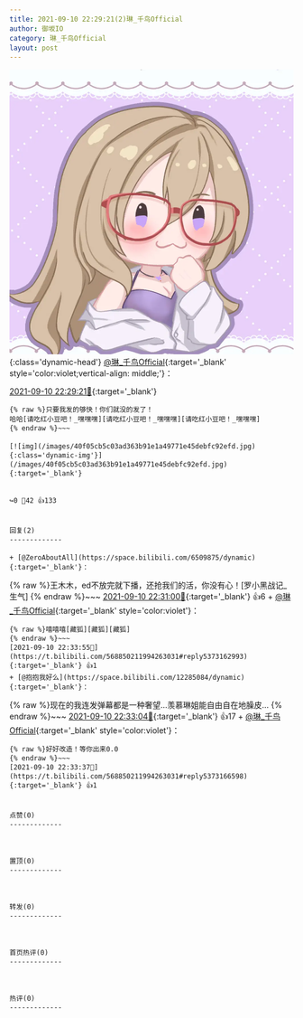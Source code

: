 ```yaml
---
title: 2021-09-10 22:29:21(2)琳_千鸟Official
author: 御坂IO
category: 琳_千鸟Official
layout: post
---
```


![img](/images/c0a88f85ebd0d056f37b114e0748e69556c8b488.jpg){:class='dynamic-head'}
[@琳_千鸟Official](https://space.bilibili.com/1620923329/dynamic){:target='_blank' style='color:violet;vertical-align: middle;'}：

[2021-09-10 22:29:21🔗](https://t.bilibili.com/568850211994263031){:target='_blank'}

~~~
{% raw %}只要我发的够快！你们就没的发了！
哈哈[请吃红小豆吧！_嘿嘿嘿][请吃红小豆吧！_嘿嘿嘿][请吃红小豆吧！_嘿嘿嘿]
{% endraw %}~~~

[![img](/images/40f05cb5c03ad363b91e1a49771e45debfc92efd.jpg){:class='dynamic-img'}](/images/40f05cb5c03ad363b91e1a49771e45debfc92efd.jpg){:target='_blank'}


↪️0 💬42 👍133


回复(2)
-------------

+ [@ZeroAboutAll](https://space.bilibili.com/6509875/dynamic){:target='_blank'}：
~~~
{% raw %}王木木，ed不放完就下播，还抢我们的活，你没有心！[罗小黑战记_生气]
{% endraw %}~~~
[2021-09-10 22:31:00🔗](https://t.bilibili.com/568850211994263031#reply5373146386){:target='_blank'} 👍6
    + [@琳_千鸟Official](https://space.bilibili.com/1620923329/dynamic){:target='_blank' style='color:violet'}：
~~~
{% raw %}嘻嘻嘻[藏狐][藏狐][藏狐]
{% endraw %}~~~
[2021-09-10 22:33:55🔗](https://t.bilibili.com/568850211994263031#reply5373162993){:target='_blank'} 👍1
+ [@抱抱我好么](https://space.bilibili.com/12285084/dynamic){:target='_blank'}：
~~~
{% raw %}现在的我连发弹幕都是一种奢望...羡慕琳姐能自由自在地臊皮...
{% endraw %}~~~
[2021-09-10 22:33:04🔗](https://t.bilibili.com/568850211994263031#reply5373161072){:target='_blank'} 👍17
    + [@琳_千鸟Official](https://space.bilibili.com/1620923329/dynamic){:target='_blank' style='color:violet'}：
~~~
{% raw %}好好改造！等你出来0.0
{% endraw %}~~~
[2021-09-10 22:33:37🔗](https://t.bilibili.com/568850211994263031#reply5373166598){:target='_blank'} 👍1


点赞(0)
-------------



置顶(0)
-------------



转发(0)
-------------



首页热评(0)
-------------



热评(0)
-------------



